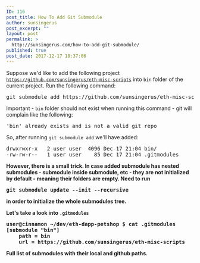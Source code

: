 ```yaml
---
ID: 116
post_title: How To Add Git Submodule
author: sunsingerus
post_excerpt: ""
layout: post
permalink: >
  http://sunsingerus.com/how-to-add-git-submodule/
published: true
post_date: 2017-12-17 18:37:06
---
```

Suppose we'd like to add the following project <code>https://github.com/sunsingerus/eth-misc-scripts</code> into <code>bin</code> folder of the current project. Run the following command:
<pre>
git submodule add https://github.com/sunsingerus/eth-misc-scripts bin
</pre>
Important - <code>bin</code> folder should not exist when running this command - git will complain like the following:
<pre>
'bin' already exists and is not a valid git repo
</pre>

So, after running <code>git submodule add</code> we'll have added:
<pre>
drwxrwxr-x   2 user user  4096 Dec 17 21:04 bin/
-rw-rw-r--   1 user user    85 Dec 17 21:04 .gitmodules
</pre>

<strong>However, there is a small trick.<strong>
In case added submodule has nested submodules - submodule inside submodule, etc - they are not initialized by default - meaning their folders are empty.
Need to run 
<pre>
git submodule update --init --recursive
</pre>
in order to initialize the whole submodules tree.

Let's take a look into <code>.gitmodules</code>
<pre>
user@cinnamon ~/dev/eth-dapp-petshop $ cat .gitmodules 
[submodule "bin"]
	path = bin
	url = https://github.com/sunsingerus/eth-misc-scripts
</pre>
Full list of submodules with their local and github paths.